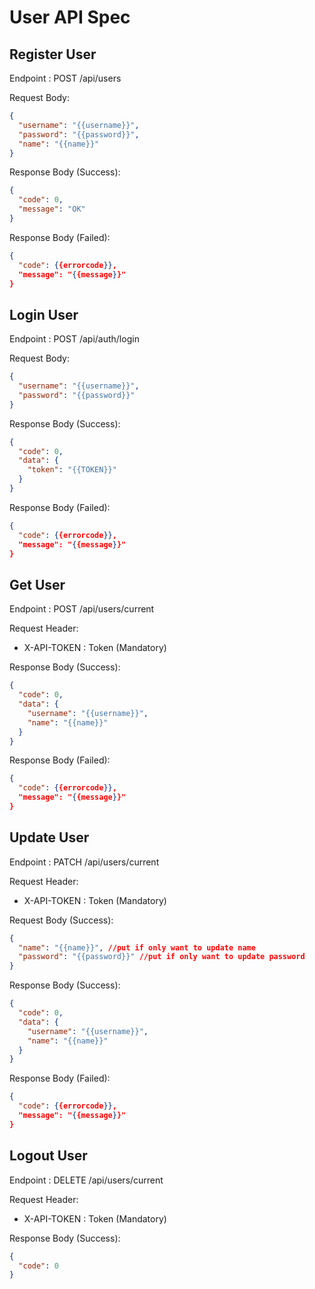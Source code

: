# User API Spec

## Register User

Endpoint : POST /api/users

Request Body:

```json
{
  "username": "{{username}}",
  "password": "{{password}}",
  "name": "{{name}}"
}
```

Response Body (Success):

```json
{
  "code": 0,
  "message": "OK"
}
```

Response Body (Failed):

```json
{
  "code": {{errorcode}},
  "message": "{{message}}"
}
```

## Login User

Endpoint : POST /api/auth/login

Request Body:

```json
{
  "username": "{{username}}",
  "password": "{{password}}"
}
```

Response Body (Success):

```json
{
  "code": 0,
  "data": {
    "token": "{{TOKEN}}"
  }
}
```

Response Body (Failed):

```json
{
  "code": {{errorcode}},
  "message": "{{message}}"
}
```

## Get User

Endpoint : POST /api/users/current

Request Header:

- X-API-TOKEN : Token (Mandatory)

Response Body (Success):

```json
{
  "code": 0,
  "data": {
    "username": "{{username}}",
    "name": "{{name}}"
  }
}
```

Response Body (Failed):

```json
{
  "code": {{errorcode}},
  "message": "{{message}}"
}
```

## Update User

Endpoint : PATCH /api/users/current

Request Header:

- X-API-TOKEN : Token (Mandatory)

Request Body (Success):

```json
{
  "name": "{{name}}", //put if only want to update name
  "password": "{{password}}" //put if only want to update password
}
```

Response Body (Success):

```json
{
  "code": 0,
  "data": {
    "username": "{{username}}",
    "name": "{{name}}"
  }
}
```

Response Body (Failed):

```json
{
  "code": {{errorcode}},
  "message": "{{message}}"
}
```

## Logout User

Endpoint : DELETE /api/users/current

Request Header:

- X-API-TOKEN : Token (Mandatory)

Response Body (Success):

```json
{
  "code": 0
}
```

